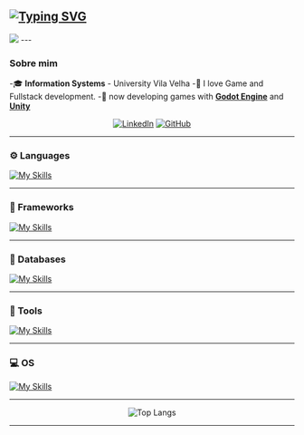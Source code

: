 
[![Typing SVG](https://readme-typing-svg.herokuapp.com?font=Fira+Code&weight=700&duration=2500&pause=1000&color=EEEEEE&width=435&lines=Ol%C3%A1%2C+Eu+sou+o+Jo%C3%A3o;Hello%2C+I'm+Jo%C3%A3o)](https://git.io/typing-svg)
---
<img src="https://readme-typing-svg.herokuapp.com?color=00bfff&duration=2500&lines=FullStack+Dev;Indie+GameDev;Godot+Engine;Unity+Engine;.NET+ASP.NET;Stack MEAN;Python;C%23;Java;JS;MySQL"/>
---

###  Sobre mim

-🎓  **Information Systems** - University Vila Velha
-🚀 I love Game and Fullstack development.
-🌱 now developing games with **[Godot Engine](https://godotengine.org/)** and **[Unity](https://unity.com/pt)**

<div align="center">

[![LinkedIn](https://img.shields.io/badge/LinkedIn-0077B5?style=for-the-badge&logo=linkedin&logoColor=white)](https://www.linkedin.com/in/JuaaoA/)
[![GitHub](https://img.shields.io/badge/GitHub-100000?style=for-the-badge&logo=github&logoColor=white)](https://github.com/JuaaoA)

</div>

---

### ⚙️ Languages
[![My Skills](https://skillicons.dev/icons?i=python,js,ts,cs,rust,java,c&theme=dark)](https://skillicons.dev)


---
### 🚀 Frameworks
[![My Skills](https://skillicons.dev/icons?i=dotnet,angular,express,electron&theme=dark)](https://skillicons.dev)

---

### 🚀 Databases
[![My Skills](https://skillicons.dev/icons?i=mysql,mongo&theme=dark)](https://skillicons.dev)

---
### 🔧 Tools
[![My Skills](https://skillicons.dev/icons?i=godot,unity,git,github,vscode,figma,arduino&theme=dark)](https://skillicons.dev)

---

### 💻 OS
[![My Skills](https://skillicons.dev/icons?i=windows,ubuntu&theme=dark)](https://skillicons.dev)

---
<p align="center">
 <img src="https://github-readme-stats.vercel.app/api/top-langs/?username=JuaaoA&layout=compact&theme=tokyonight" alt="Top Langs"/>
</p>

---
